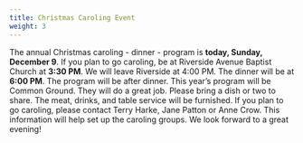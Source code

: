 ```yaml
---
title: Christmas Caroling Event
weight: 3
---
```


The annual Christmas caroling - dinner - program is **today, Sunday, December 9**. If you plan to go caroling, be at Riverside Avenue Baptist Church at **3:30 PM**. We will leave Riverside at 4:00 PM. The dinner will be at **6:00 PM**. The program will be after dinner. This year’s program will be Common Ground. They will do a great job. Please bring a dish or two to share. The meat, drinks, and table service will be furnished. If you plan to go caroling, please contact  Terry Harke, Jane Patton or Anne Crow. This information will help set up the caroling groups. We look forward to a great evening!
